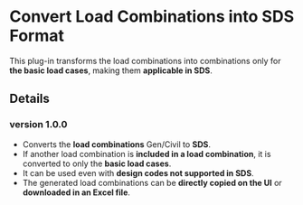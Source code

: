 # Convert Load Combinations into SDS Format
This plug-in transforms the load combinations into combinations only for **the basic load cases**, making them **applicable in SDS**.

## Details
### version 1.0.0
- Converts the **load combinations** Gen/Civil to **SDS**.
- If another load combination is **included in a load combination**, it is converted to only the **basic load cases**.
- It can be used even with **design codes not supported in SDS**.
- The generated load combinations can be **directly copied on the UI** or **downloaded in an Excel file**.